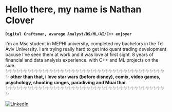 # Hello there, my name is Nathan Clover

**`Digital Craftsman, avarege Analyst/DS/ML/AI/C++ enjoyer`** 


I'm an Msc student in MEPHI university,
completed my bachelors in the Tel Aviv University.
I am trying really hard to get into quant trading development bacuse I've seen them at work and it was love at first sight.
8 years of financial and data analysis experience.
with C++ and ML projects on the side.
✨✨✨✨✨✨✨✨✨✨✨✨✨✨✨✨✨✨✨✨✨✨✨✨✨✨✨✨✨✨✨✨✨✨✨✨✨✨✨✨✨✨✨✨
**other than that, i love star wars (before disney), comix, video games, psychology, shooting ranges, paradiving and Muai thai.**
✨✨✨✨✨✨✨✨✨✨✨✨✨✨✨✨✨✨✨✨✨✨✨✨✨✨✨✨✨✨✨✨✨✨✨✨✨✨✨✨✨✨✨✨

<p align="left">
  <a href="https://www.linkedin.com/in/nathanc93/">
  <img alt="LinkedIn" title="My LinkedIn profile"
  src = "[https://www.google.com/url?sa=i&url=https%3A%2F%2Fwww.flaticon.com%2Ffree-icon%2Flinkedin_174857&psig=AOvVaw0VWaIQkWnNKYyRv8Ulu6Lz&ust=1735986395892000&source=images&cd=vfe&opi=89978449&ved=0CBEQjRxqFwoTCJCFy7ar2YoDFQAAAAAdAAAAABAE](https://encrypted-tbn0.gstatic.com/images?q=tbn:ANd9GcTpb3AULGzEX8T0fb_Jae0LqKf9Z809phxo2w&s)"/></a>
